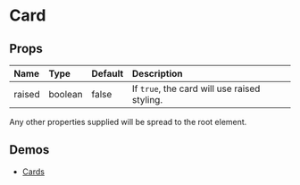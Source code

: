 <!--- This documentation is automatically generated, do not try to edit it. -->

# Card



## Props
| Name | Type | Default | Description |
|:-----|:-----|:--------|:------------|
| raised | boolean | false | If `true`, the card will use raised styling. |

Any other properties supplied will be spread to the root element.


## Demos

- [Cards](/demos/cards)
